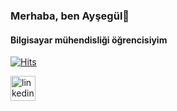 ### Merhaba, ben Ayşegül👋 
#### Bilgisayar mühendisliği öğrencisiyim
[![Hits](https://hits.seeyoufarm.com/api/count/incr/badge.svg?url=https%3A%2F%2Fgithub.com%2Fgjbae1212%2Fhit-counter&count_bg=%2379C83D&title_bg=%23FFFFFF&icon=linkedin.svg&icon_color=%235787E5&title=hits&edge_flat=false)](https://hits.seeyoufarm.com)

[<img src='https://cdn.jsdelivr.net/npm/simple-icons@3.0.1/icons/linkedin.svg' alt='linkedin' height='40'>](https://www.linkedin.com/in/aysegultoptas00/)  

